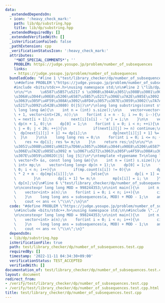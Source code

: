 ```yaml
---
data:
  _extendedDependsOn:
  - icon: ':heavy_check_mark:'
    path: lib/dp/substring.hpp
    title: lib/dp/substring.hpp
  _extendedRequiredBy: []
  _extendedVerifiedWith: []
  _isVerificationFailed: false
  _pathExtension: cpp
  _verificationStatusIcon: ':heavy_check_mark:'
  attributes:
    '*NOT_SPECIAL_COMMENTS*': ''
    PROBLEM: https://judge.yosupo.jp/problem/number_of_subsequences
    links:
    - https://judge.yosupo.jp/problem/number_of_subsequences
  bundledCode: "#line 1 \"test/library_checker/dp/number_of_subsequences.test.cpp\"\
    \n#define PROBLEM \"https://judge.yosupo.jp/problem/number_of_subsequences\"\n\
    #include <bits/stdc++.h>\nusing namespace std;\n\n#line 2 \"lib/dp/substring.hpp\"\
    \n\n/*\n    \u6587\u5B57\u5217 s \u306B\u304A\u3051\u308B\u3001\u9023\u7D9A\u3057\
    \u306A\u3044\u90E8\u5206\u6587\u5B57\u5217\u306E\u7A2E\u985E\u3092 m \u3067\u5272\
    \u3063\u305F\u4F59\u308A\u3092\u8FD4\u3057\u307E\u3059\u3002(\u7A7A\u6587\u5B57\
    \u5217\u3092\u542B\u3080) O(|S|)\n*/\nlong long substrings(const string &s, const\
    \ long long &m){\n    int n = (int) s.size();\n\n    vector<vector<int>> next(n\
    \ + 1, vector<int>(26, n));\n    for(int i = n - 1; i >= 0; i--){\n        next[i]\
    \ = next[i + 1];\n        next[i][s[i] - 'a'] = i;\n    }\n\n    vector<long long>\
    \ dp(n + 1, 0);\n    dp[0] = 1;\n    for(int i = 0; i < n; ++i){\n        for(int\
    \ j = 0; j < 26; ++j){\n            if(next[i][j] >= n) continue;\n          \
    \  dp[next[i][j] + 1] += dp[i];\n            dp[next[i][j] + 1] %= m;\n      \
    \  }\n    }\n\n    long long res = 0;\n    for(int i = 0; i <= n; ++i){\n    \
    \    res += dp[i]; res %= m;\n    }\n    return res;\n}\n\n/*\n    s \u306B\u304A\
    \u3051\u308B\u3001\u9023\u7D9A\u3057\u306A\u3044\u90E8\u5206\u6587\u5B57\u5217\
    \u306E\u7A2E\u985E\u3092 m \u3067\u5272\u3063\u305F\u4F59\u308A\u3092\u8FD4\u3057\
    \u307E\u3059\u3002O(|S| log |S|)\n*/\ntemplate <typename T>\nlong long subsequences(const\
    \ vector<T> &s, const long long &m){\n    int n = (int) s.size();\n    map<T,\
    \ int> mp;\n    vector<long long> dp(n + 1);\n    dp[0] = 1;\n    for(int i =\
    \ 0; i < n; i++){\n        if(mp.count(s[i]) != 0){\n            dp[i + 1] = dp[i]\
    \ * 2 + m - dp[mp[s[i]]];\n        }else{\n            dp[i + 1] = dp[i] * 2;\n\
    \        }\n        dp[i + 1] %= m;\n        mp[s[i]] = i; \n    }\n    return\
    \ dp[n];\n}\n#line 6 \"test/library_checker/dp/number_of_subsequences.test.cpp\"\
    \n\nconstexpr long long MOD = 998244353;\n\nint main(){\n    int n; cin >> n;\n\
    \    vector<int> a(n);\n    for(int i = 0; i < n; i++){\n        cin >> a[i];\n\
    \    }\n    long long ans = subsequences(a, MOD) + MOD - 1;\n    ans %= MOD;\n\
    \    cout << ans << \"\\n\";\n}\n"
  code: "#define PROBLEM \"https://judge.yosupo.jp/problem/number_of_subsequences\"\
    \n#include <bits/stdc++.h>\nusing namespace std;\n\n#include \"../../../lib/dp/substring.hpp\"\
    \n\nconstexpr long long MOD = 998244353;\n\nint main(){\n    int n; cin >> n;\n\
    \    vector<int> a(n);\n    for(int i = 0; i < n; i++){\n        cin >> a[i];\n\
    \    }\n    long long ans = subsequences(a, MOD) + MOD - 1;\n    ans %= MOD;\n\
    \    cout << ans << \"\\n\";\n}"
  dependsOn:
  - lib/dp/substring.hpp
  isVerificationFile: true
  path: test/library_checker/dp/number_of_subsequences.test.cpp
  requiredBy: []
  timestamp: '2022-11-11 04:34:30+09:00'
  verificationStatus: TEST_ACCEPTED
  verifiedWith: []
documentation_of: test/library_checker/dp/number_of_subsequences.test.cpp
layout: document
redirect_from:
- /verify/test/library_checker/dp/number_of_subsequences.test.cpp
- /verify/test/library_checker/dp/number_of_subsequences.test.cpp.html
title: test/library_checker/dp/number_of_subsequences.test.cpp
---
```

